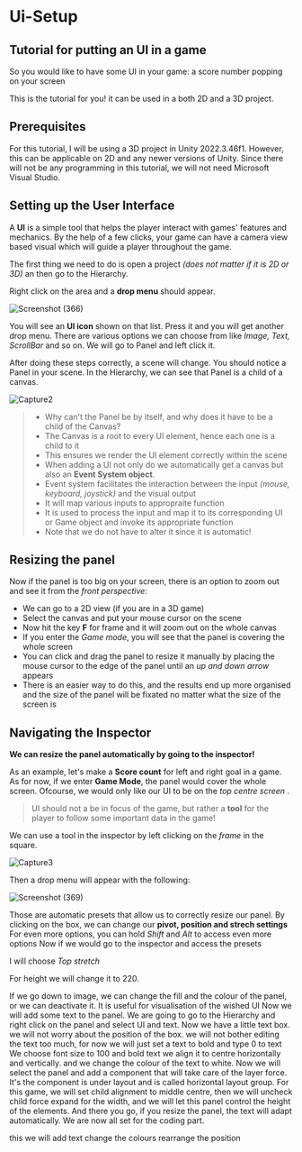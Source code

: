 # Ui-Setup
## Tutorial for putting an UI in a game
So you would like to have some UI in your game: a score number popping on your screen

This is the tutorial for you!
it can be used in a both 2D and a 3D project.

## Prerequisites

For this tutorial, I will be using a 3D project in Unity 2022.3.46f1. However, this can be applicable on 2D and any newer versions of Unity.
Since there will not be any programming in this tutorial, we will not need Microsoft Visual Studio.


## Setting up the User Interface

A **UI** is a simple tool that helps the player interact with games' features and mechanics. By the help of a few clicks, your game can have a camera view based visual which will guide a player throughout the game.

The first thing we need to do is open a project *(does not matter if it is 2D or 3D)* an then go to the Hierarchy. 

Right click on the area and a **drop menu** should appear.

![Screenshot (366)](https://github.com/user-attachments/assets/62f2943b-fec3-404d-9fb1-e9538fbc8466)

You will see an **UI icon** shown on that list. Press it and you will get another drop menu. There are various options we can choose from like *Image, Text, ScrollBar* and so on.
We will go to Panel and left click it.

After doing these steps correctly, a scene will change. You should notice a Panel in your scene. In the Hierarchy, we can see that Panel is a child of a canvas.

![Capture2](https://github.com/user-attachments/assets/125e3d43-8683-42b5-9bab-c5b1558f2c25)


> - Why can't the Panel be by itself, and why does it have to be a child of the Canvas?
> - The Canvas is a root to every UI element, hence each one is a child to it
> - This ensures we render the UI element correctly within the scene
> - When adding a UI not only do we automatically get a canvas but also an **Event System object**.
> - Event system facilitates the interaction between the input *(mouse, keyboard, joystick)* and the visual output
> - It will map various inputs to appropraite function
> - It is used to process the input and map it to its corresponding UI or Game object and invoke its appropriate function
> - Note that we do not have to alter it since it is automatic!

## Resizing the panel


Now if the panel is too big on your screen, there is an option to zoom out and see it from the *front perspective*:
- We can go to a 2D view (if you are in a 3D game)
- Select the canvas and put your mouse cursor on the scene
- Now hit the key **F** for frame and it will zoom out on the whole canvas
- If you enter the *Game mode*, you will see that the panel is covering the whole screen
- You can click and drag the panel to resize it manually by placing the mouse cursor to the edge of the panel until an *up and down arrow* appears
- There is an easier way to do this, and the results end up more organised and the size of the panel will be fixated no matter what the size of the screen is

## Navigating the Inspector

**We can resize the panel automatically by going to the inspector!**

As an example, let's make a **Score count** for left and right goal in a game.
As for now, if we enter **Game Mode**, the panel would cover the whole screen. Ofcourse, we would only like our UI to be on the *top centre screen* .

> UI should not a be in focus of the game, but rather a **tool** for the player to follow some important data in the game!

We can use a tool in the inspector by left clicking on the *frame* in the square. 

![Capture3](https://github.com/user-attachments/assets/849b1d3d-bbd1-4f10-8669-8850764ea1b7)

Then a drop menu will appear with the following:

![Screenshot (369)](https://github.com/user-attachments/assets/c763d723-127e-4f85-8654-f1cc92459ec8)

Those are automatic presets that allow us to correctly resize our panel.
By clicking on the box, we can change our **pivot, position and strech settings**
For even more options, you can hold *Shift* and *Alt* to access even more options
Now if we would go to the inspector and access the presets

I will choose *Top stretch*

For height we will change it to 220.

If we go down to image, we can change the fill and the colour of the panel, or we can deactivate it.
It is useful for visualisation of the wished UI
Now we will add some text to the panel.
We are going to go to the Hierarchy and right click on the panel and select UI and text.
Now we have a little text box.
we will not worry about the position of the box.
 we will not bother editing the text too much, for now we will just set a text to bold and type 0 to text
 We choose font size to 100 and bold text
 we align it  to centre horizontally and vertically.
 and we change the colour of the text to white.
 Now we will select the panel and add a component that will take care of the layer force. It's the component is under layout and is called horizontal layout group. For this game, we will set child alignment to middle centre, then we will uncheck child force expand for the width, and we will let this panel control the height of the  elements. And there you go, if you resize the panel, the text will adapt automatically. We are now all set for the coding part.

 

this we will add text
change the colours
rearrange the position



 



